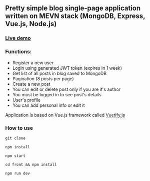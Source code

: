 ## Pretty simple blog single-page application written on MEVN stack (MongoDB, Express, Vue.js, Node.js)

### [Live demo](https://warm-castle-13681.herokuapp.com/)

### Functions:

* Register a new user
* Login using generated JWT token (expires in 1 week)
* Get list of all posts in blog saved to MongoDB
* Pagination (8 posts per page)
* Create a new post
* You can edit or delete post only if you are it's author
* You must be logged in to see post's details
* User's profile
* You can add personal info or edit it

Application is based on Vue.js framework called [Vuetify.js](https://vuetifyjs.com/en/)

### How to use

`git clone`

`npm install`

`npm start`

`cd front && npm install`

`npm run dev`

